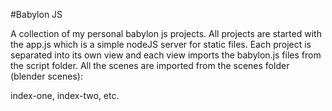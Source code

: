 #Babylon JS

A collection of my personal babylon js projects.
All projects are started with the app.js which is a simple nodeJS server for static files. Each project is separated into its own view and each view imports the babylon.js files from the script folder. All the scenes are imported from the scenes folder (blender scenes):

index-one,
index-two,
etc.
